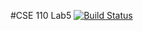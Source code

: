 #CSE 110 Lab5
[![Build Status](https://travis-ci.org/qingyushen/110Lab5.svg?branch=master)](https://travis-ci.org/qingyushen/110Lab5)
